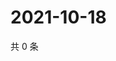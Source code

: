 # 2021-10-18

共 0 条

<!-- BEGIN -->
<!-- 最后更新时间 Mon Oct 18 2021 05:12:24 GMT+0800 (China Standard Time) -->

<!-- END -->
